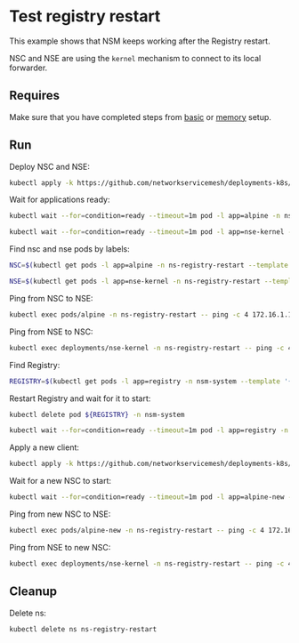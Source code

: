 # Test registry restart

This example shows that NSM keeps working after the Registry restart.

NSC and NSE are using the `kernel` mechanism to connect to its local forwarder.

## Requires

Make sure that you have completed steps from [basic](../../basic) or [memory](../../memory) setup.

## Run

Deploy NSC and NSE:
```bash
kubectl apply -k https://github.com/networkservicemesh/deployments-k8s/examples/heal/registry-restart/registry-before-death?ref=2da029ac1a25c6d2120419d20931a26dc19de417
```

Wait for applications ready:
```bash
kubectl wait --for=condition=ready --timeout=1m pod -l app=alpine -n ns-registry-restart
```
```bash
kubectl wait --for=condition=ready --timeout=1m pod -l app=nse-kernel -n ns-registry-restart
```

Find nsc and nse pods by labels:
```bash
NSC=$(kubectl get pods -l app=alpine -n ns-registry-restart --template '{{range .items}}{{.metadata.name}}{{"\n"}}{{end}}')
```
```bash
NSE=$(kubectl get pods -l app=nse-kernel -n ns-registry-restart --template '{{range .items}}{{.metadata.name}}{{"\n"}}{{end}}')
```

Ping from NSC to NSE:
```bash
kubectl exec pods/alpine -n ns-registry-restart -- ping -c 4 172.16.1.100
```

Ping from NSE to NSC:
```bash
kubectl exec deployments/nse-kernel -n ns-registry-restart -- ping -c 4 172.16.1.101
```

Find Registry:
```bash
REGISTRY=$(kubectl get pods -l app=registry -n nsm-system --template '{{range .items}}{{.metadata.name}}{{"\n"}}{{end}}')
```

Restart Registry and wait for it to start:
```bash
kubectl delete pod ${REGISTRY} -n nsm-system
```
```bash
kubectl wait --for=condition=ready --timeout=1m pod -l app=registry -n nsm-system
```

Apply a new client:
```bash
kubectl apply -k https://github.com/networkservicemesh/deployments-k8s/examples/heal/registry-restart/registry-after-death?ref=2da029ac1a25c6d2120419d20931a26dc19de417
```

Wait for a new NSC to start:
```bash
kubectl wait --for=condition=ready --timeout=1m pod -l app=alpine-new -n ns-registry-restart
```

Ping from new NSC to NSE:
```bash
kubectl exec pods/alpine-new -n ns-registry-restart -- ping -c 4 172.16.1.102
```

Ping from NSE to new NSC:
```bash
kubectl exec deployments/nse-kernel -n ns-registry-restart -- ping -c 4 172.16.1.103
```

## Cleanup

Delete ns:
```bash
kubectl delete ns ns-registry-restart
```
